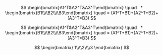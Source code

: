 $$
\begin{bmatrix}A1^T&A2^T&A3^T\end{bmatrix}   \quad    * 
\begin{bmatrix}B1\\\\B2\\\\B3\end{bmatrix} \quad = (A1^T*B1)+(A2^T*B2)+(A3^T*B3)
$$


$$
  \begin{bmatrix}A1^T&A2^T&A3^T\end{bmatrix}   \quad    *  \begin{bmatrix}B1\\\\B2\\\\B3\end{bmatrix} \quad = (A1^T*B1)+(A2^T*B2)+(A3^T*B3)
$$

$$
\begin{bmatrix}
1\\\\2\\\\3
\end{bmatrix}
$$
